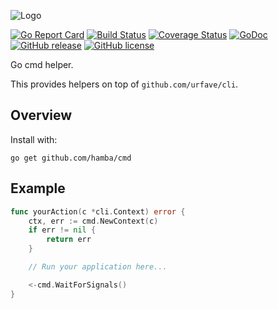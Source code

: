 ![Logo](http://svg.wiersma.co.za/github/project?lang=go&title=cmd&tag=Go%20cmd%20helper)

[![Go Report Card](https://goreportcard.com/badge/github.com/hamba/cmd)](https://goreportcard.com/report/github.com/hamba/cmd)
[![Build Status](https://travis-ci.com/hamba/cmd.svg?branch=master)](https://travis-ci.com/hamba/cmd)
[![Coverage Status](https://coveralls.io/repos/github/hamba/cmd/badge.svg?branch=master)](https://coveralls.io/github/hamba/cmd?branch=master)
[![GoDoc](https://godoc.org/github.com/hamba/cmd?status.svg)](https://godoc.org/github.com/hamba/cmd)
[![GitHub release](https://img.shields.io/github/release/hamba/cmd.svg)](https://github.com/hamba/cmd/releases)
[![GitHub license](https://img.shields.io/badge/license-MIT-blue.svg)](https://raw.githubusercontent.com/hamba/cmd/master/LICENSE)

Go cmd helper. 

This provides helpers on top of `github.com/urfave/cli`.

## Overview

Install with:

```shell
go get github.com/hamba/cmd
```

## Example

```go
func yourAction(c *cli.Context) error {
    ctx, err := cmd.NewContext(c)
    if err != nil {
        return err
    }

    // Run your application here...

    <-cmd.WaitForSignals()
}
```
